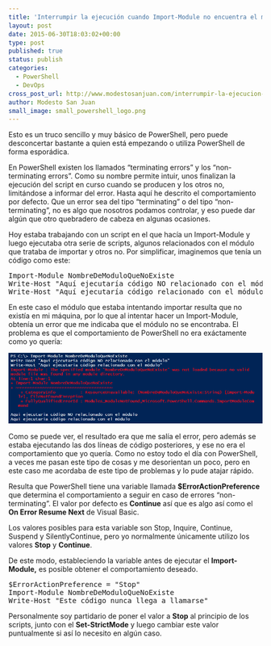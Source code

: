 ```yaml
---
title: 'Interrumpir la ejecución cuando Import-Module no encuentra el módulo'
layout: post
date: 2015-06-30T18:03:02+00:00
type: post
published: true
status: publish
categories:
  - PowerShell
  - DevOps
cross_post_url: http://www.modestosanjuan.com/interrumpir-la-ejecucion-cuando-import-module-no-encuentra-el-modulo/
author: Modesto San Juan
small_image: small_powershell_logo.png
---
```

Esto es un truco sencillo y muy básico de PowerShell, pero puede desconcertar bastante a quien está empezando o utiliza PowerShell de forma esporádica.

En PowerShell existen los llamados &#8220;terminating errors&#8221; y los &#8220;non-terminating errors&#8221;. Como su nombre permite intuir, unos finalizan la ejecución del script en curso cuando se producen y los otros no, limitándose a informar del error. Hasta aquí he descrito el comportamiento por defecto. Que un error sea del tipo &#8220;terminating&#8221; o del tipo &#8220;non-terminating&#8221;, no es algo que nosotros podamos controlar, y eso puede dar algún que otro quebradero de cabeza en algunas ocasiones.

Hoy estaba trabajando con un script en el que hacía un Import-Module y luego ejecutaba otra serie de scripts, algunos relacionados con el módulo que trataba de importar y otros no. Por simplificar, imaginemos que tenía un código como este:

<pre class="lang:ps decode:true">Import-Module NombreDeModuloQueNoExiste
Write-Host "Aquí ejecutaría código NO relacionado con el módulo"
Write-Host "Aquí ejecutaría código relacionado con el módulo"</pre>

En este caso el módulo que estaba intentando importar resulta que no existía en mi máquina, por lo que al intentar hacer un Import-Module, obtenía un error que me indicaba que el módulo no se encontraba. El problema es que el comportamiento de PowerShell no era exáctamente como yo quería:

<img src="/assets/Error-Import-Module.png" alt="Error-Import-Module" />

Como se puede ver, el resultado era que me salía el error, pero además se estaba ejecutando las dos líneas de código posteriores, y ese no era el comportamiento que yo quería. Como no estoy todo el día con PowerShell, a veces me pasan este tipo de cosas y me desorientan un poco, pero en este caso me acordaba de este tipo de problemas y lo pude atajar rápido.

Resulta que PowerShell tiene una variable llamada **$ErrorActionPreference** que determina el comportamiento a seguir en caso de errores &#8220;non-terminating&#8221;. El valor por defecto es **Continue** así que es algo así como el **On Error Resume Next** de Visual Basic.

Los valores posibles para esta variable son Stop, Inquire, Continue, Suspend y SilentlyContinue, pero yo normalmente únicamente utilizo los valores **Stop** y **Continue**.

De este modo, estableciendo la variable antes de ejecutar el **Import-Module,** es posible obtener el comportamiento deseado.

<pre class="lang:ps decode:true">$ErrorActionPreference = "Stop"
Import-Module NombreDeModuloQueNoExiste
Write-Host "Este código nunca llega a llamarse"
</pre>

Personalmente soy partidario de poner el valor a **Stop** al principio de los scripts, junto con el **Set-StrictMode** y luego cambiar este valor puntualmente si así lo necesito en algún caso.